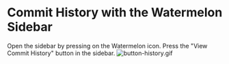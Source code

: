 # Commit History with the Watermelon Sidebar

Open the sidebar by pressing on the Watermelon icon.
Press the "View Commit History" button in the sidebar.
![button-history.gif](./button-history.gif)
